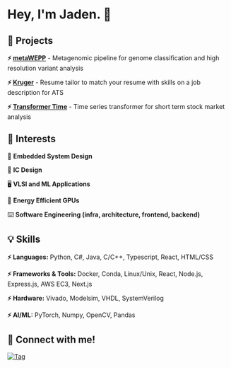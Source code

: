 # Hey, I'm Jaden.  🔭

## 🔨 Projects
**⚡ [metaWEPP](https://github.com/TurakhiaLab/metaWEPP)** - Metagenomic pipeline for genome classification and high resolution variant analysis

**⚡ [Kruger](https://github.com/jadenseangmany/Kruger)** - Resume tailor to match your resume with skills on a job description for ATS

**⚡ [Transformer Time](https://github.com/jadenseangmany/ece176-final-project)** - Time series transformer for short term stock market analysis

## 🌱 Interests

🚀 **Embedded System Design**

🤖 **IC Design**

🖥️ **VLSI and ML Applications**

🌴 **Energy Efficient GPUs**

⌨️ **Software Engineering (infra, architecture, frontend, backend)**

## 💡 Skills

**⚡ Languages:** Python, C#, Java, C/C++, Typescript, React, HTML/CSS

**⚡ Frameworks & Tools:** Docker, Conda, Linux/Unix, React, Node.js, Express.js, AWS EC3, Next.js

**⚡ Hardware:** Vivado, Modelsim, VHDL, SystemVerilog

**⚡ AI/ML:** PyTorch, Numpy, OpenCV, Pandas

## 🧩 Connect with me!

[![Tag](https://img.shields.io/badge/LinkedIn-Profile-blue)](https://www.linkedin.com/in/jadenseangmany)


<!--
**jadenseangmany/jadenseangmany** is a ✨ _special_ ✨ repository because its `README.md` (this file) appears on your GitHub profile.

Here are some ideas to get you started:

- 🔭 I’m currently working on ...
- 🌱 I’m currently learning ...
- 👯 I’m looking to collaborate on ...
- 🤔 I’m looking for help with ...
- 💬 Ask me about ...
- 📫 How to reach me: ...
- 😄 Pronouns: ...
- ⚡ Fun fact: ...
-->
